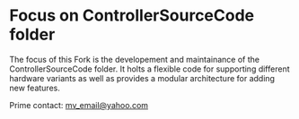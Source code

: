 # Focus on ControllerSourceCode folder

The focus of this Fork is the developement and maintainance of the ControllerSourceCode folder. It holts a flexible code for supporting different hardware variants as well as provides a modular architecture for adding new features. 

Prime contact: [mv_email@yahoo.com](mailto:mv_email@yahoo.com)


